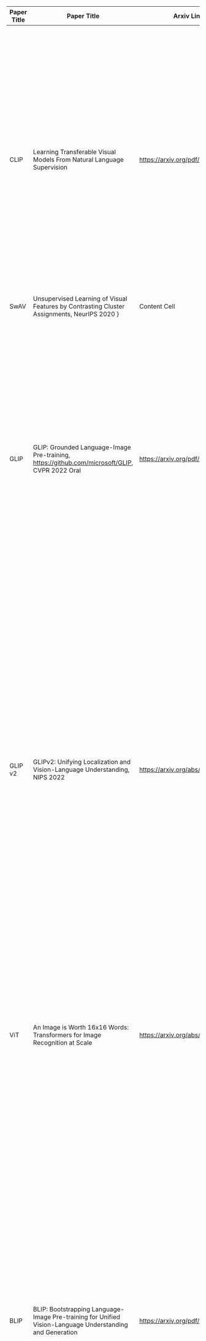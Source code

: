 

| Paper Title  | Paper Title  | Arxiv Link | Arxiv Link | Arxiv Link |
| ------------- | ------------- | ------------- | ------------- | ------------- |
| CLIP | Learning Transferable Visual Models From Natural Language Supervision  | https://arxiv.org/pdf/2103.00020  | <img width="1476" height="693" alt="image" src="https://github.com/user-attachments/assets/94e816b8-0ae5-430c-a3f3-e14face7de87" /> | | 
| SwAV  | Unsupervised Learning of Visual Features by Contrasting Cluster Assignments, NeurIPS 2020 }  | Content Cell  | Content Cell  | | 
| GLIP | GLIP: Grounded Language-Image Pre-training, https://github.com/microsoft/GLIP, CVPR 2022 Oral | https://arxiv.org/pdf/2112.03857 | <img width="2777" height="722" alt="image" src="https://github.com/user-attachments/assets/df88de77-0c13-41be-8703-bd62bd76f527" /> |  |
| GLIP v2 | GLIPv2: Unifying Localization and Vision-Language Understanding, NIPS 2022 | https://arxiv.org/abs/2206.05836 | <img width="1448" height="884" alt="image" src="https://github.com/user-attachments/assets/ee94ab92-99cb-43cd-9bda-7966fac10cca" /> |  |
| ViT | An Image is Worth 16x16 Words: Transformers for Image Recognition at Scale |  https://arxiv.org/abs/2010.11929 |  <img width="930" height="485" alt="image" src="https://github.com/user-attachments/assets/68a72106-d156-415f-a48d-abeb49386488" /> | | 
| BLIP | BLIP: Bootstrapping Language-Image Pre-training for Unified Vision-Language Understanding and Generation | https://arxiv.org/pdf/2201.12086 | <img width="1765" height="992" alt="image" src="https://github.com/user-attachments/assets/744e7084-37eb-443b-8511-92c295be584e" /> | |
| | | | | |
| | | | | |
| | | | | |
